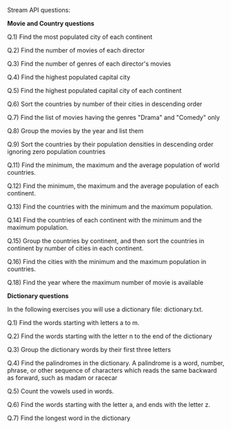 
Stream API questions:

**Movie and Country questions**

Q.1) Find the most populated city of each continent

Q.2) Find the number of movies of each director

Q.3) Find the number of genres of each director's movies

Q.4) Find the highest populated capital city

Q.5) Find the highest populated capital city of each continent

Q.6) Sort the countries by number of their cities in descending order

Q.7) Find the list of movies having the genres "Drama" and "Comedy" only

Q.8) Group the movies by the year and list them

Q.9) Sort the countries by their population densities in descending order ignoring zero population countries

Q.11) Find the minimum, the maximum and the average population of world countries.

Q.12) Find the minimum, the maximum and the average population of each continent.

Q.13) Find the countries with the minimum and the maximum population.

Q.14) Find the countries of each continent with the minimum and the maximum population.

Q.15) Group the countries by continent, and then sort the countries in continent by number of cities in each continent.

Q.16) Find the cities with the minimum and the maximum population in countries.

Q.18) Find the year where the maximum number of movie is available


**Dictionary questions**

In the following exercises you will use a dictionary file: dictionary.txt.

Q.1) Find the words starting with letters a to m.

Q.2) Find the words starting with the letter n to the end of the dictionary

Q.3) Group the dictionary words by their first three letters

Q.4) Find the palindromes in the dictionary. A palindrome is a word, number, phrase, or other sequence of characters which reads the same backward as forward, such as madam or racecar

Q.5) Count the vowels used in words.

Q.6) Find the words starting with the letter a, and ends with the letter z.

Q.7) Find the longest word in the dictionary
